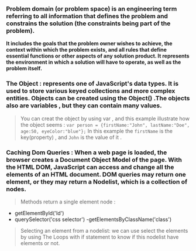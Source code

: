 ### **Problem domain (or problem space) is an engineering term referring to all information that defines the problem and constrains the solution (the constraints being part of the problem).**
**It includes the goals that the problem owner wishes to achieve, the context within which the problem exists, and all rules that define essential functions or other aspects of any solution product. It represents the environment in which a solution will have to operate, as well as the problem itself.**

### The Object : represents one of JavaScript's data types. It is used to store various keyed collections and more complex entities. Objects can be created using the Object() .The objects also are variables , but they can contain many values.
> You can creat the object by using var , and this example illustrate how the object seems : `var person = {firstName:"John", lastName:"Doe", age:50, eyeColor:"blue"};`
> In this example the `firstName` is the key(property) , and `John` is the value of it .

### Caching Dom Queries : When a web page is loaded, the browser creates a Document Object Model of the page. With the HTML DOM, JavaScript can access and change all the elements of an HTML document. DOM queries may return one element, or they may return a Nodelist, which is a collection of nodes.
> Methods return a single element node :
 - getElementByld('Id')
 - querySelector('css selector') 
 -getElementsByClassName('class')

> Selecting an element from a nodelist:
we can use select the elements by using  The Loops with if statement to know if this nodelist have elements or not.

